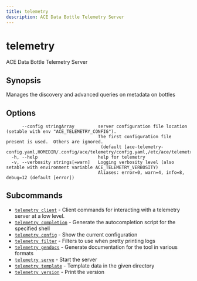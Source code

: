 ```yaml
---
title: telemetry
description: ACE Data Bottle Telemetry Server
---
```


<!--
This documentation is auto generated by a script.
Please do not edit this file directly.
-->

<!-- markdownlint-disable-next-line single-title -->
# telemetry

ACE Data Bottle Telemetry Server

## Synopsis

Manages the discovery and advanced queries on metadata on bottles

## Options

```plaintext
      --config stringArray         server configuration file location (setable with env "ACE_TELEMETRY_CONFIG"). 
                                   The first configuration file present is used.  Others are ignored.
                                    (default [ace-telemetry-config.yaml,HOMEDIR/.config/ace/telemetry/config.yaml,/etc/ace/telemetry/config.yaml])
  -h, --help                       help for telemetry
  -v, --verbosity strings[=warn]   Logging verbosity level (also setable with environment variable ACE_TELEMETRY_VERBOSITY)
                                   Aliases: error=0, warn=4, info=8, debug=12 (default [error])
```

## Subcommands

- [`telemetry client`](client/index.md) - Client commands for interacting with a telemetry server at a low level.
- [`telemetry completion`](completion/index.md) - Generate the autocompletion script for the specified shell
- [`telemetry config`](config.md) - Show the current configuration
- [`telemetry filter`](filter/index.md) - Filters to use when pretty printing logs
- [`telemetry gendocs`](gendocs/index.md) - Generate documentation for the tool in various formats
- [`telemetry serve`](serve.md) - Start the server
- [`telemetry template`](template.md) - Template data in the given directory
- [`telemetry version`](version.md) - Print the version
